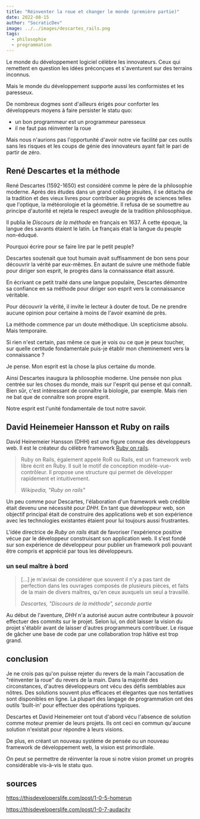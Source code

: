 ```yaml
---
title: "Réinventer la roue et changer le monde (première partie)"
date: 2022-08-15
author: "SocraticDev"
image: ../../images/descartes_rails.png
tags:
  - philosophie
  - programmation
---
```


Le monde du développement logiciel célèbre les innovateurs. Ceux qui remettent
en question les idées préconçues et s'aventurent sur des terrains inconnus.

Mais le monde du développement supporte aussi les conformistes et les
paresseux.

De nombreux dogmes sont d'ailleurs érigés pour conforter les développeurs
moyens à faire persister le statu quo:

- un bon programmeur est un programmeur paresseux
- il ne faut pas réinventer la roue

Mais nous n'aurions pas l'opportunité d'avoir notre vie facilité par ces outils sans les risques et
les coups de génie des innovateurs ayant fait le pari de partir de zéro.

## René Descartes et la méthode

René Descartes (1592-1650) est considéré comme le père de la philosophie
moderne. Après des études dans un grand collège jésuites, il se détacha de la
tradition et des vieux livres pour contribuer au progrès de sciences telles que
l'optique, la météorologie et la géométrie. Il refusa de se soumettre au
principe d'autorité et rejeta le respect aveugle de la tradition philosophique.

Il publia le _Discours de la méthode_ en français en 1637. À cette époque, la langue des
savants étaient le latin. Le français était la langue du peuple non-éduqué.

Pourquoi écrire pour se faire lire par le petit peuple?

Descartes soutenait que tout humain avait suffisamment de bon sens pour
découvrir la vérité par eux-mêmes. En autant de suivre une méthode fiable pour
diriger son esprit, le progrès dans la connaissance était assuré.

En écrivant ce petit traité dans une langue populaire, Descartes démontre sa
confiance en sa méthode pour diriger son esprit vers la connaissance véritable.

Pour découvrir la vérité, il invite le lecteur à douter de tout. De ne prendre
aucune opinion pour certaine à moins de l'avoir examiné de près.

La méthode commence par un doute méthodique. Un scepticisme absolu. Mais temporaire.

Si rien n'est certain, pas même ce que je vois ou ce que je peux toucher, sur
quelle certitude fondamentale puis-je établir mon cheminement vers la
connaissance ?

Je pense. Mon esprit est la chose la plus certaine du monde.

Ainsi Descartes inaugura la philosophie moderne. Une pensée non plus centrée
sur les choses du monde, mais sur l'esprit qui pense et qui connaît. Bien sûr,
c'est intéressant de connaître la biologie, par exemple. Mais rien ne bat que
de connaître son propre esprit.

Notre esprit est l'unité fondamentale de tout
notre savoir.

## David Heinemeier Hansson et Ruby on rails

David Heinemeier Hansson (DHH) est une figure connue des développeurs web. Il
est le créateur du célèbre framework [Ruby on rails](https://rubyonrails.org).

> Ruby on Rails, également appelé RoR ou Rails, est un framework web libre écrit en Ruby. Il suit le motif de conception modèle-vue-contrôleur. Il propose une structure qui permet de développer rapidement et intuitivement.
>
> <p><cite>Wikipedia, "Ruby on rails"</cite><p>

Un peu comme pour Descartes, l'élaboration d'un framework web crédible était
devenu une nécessité pour _DHH_. En tant que développeur web, son objectif
principal était de construire des applications web et son expérience avec les
technologies existantes étaient pour lui toujours aussi frustrantes.

L'idée directrice de _Ruby on rails_ était de favoriser l'expérience positive
vécue par le développeur construisant son application web. Il s'est fondé sur
son expérience de développeur pour publier un framework poli pouvant être
compris et apprécié par tous les développeurs.

### un seul maître à bord

> [...] je m'avisai de considérer que souvent il n'y a pas tant de perfection
> dans les ouvrages composés de plusieurs pièces, et faits de la main de divers
> maîtres, qu'en ceux auxquels un seul a travaillé.
>
> <p><cite>Descartes, "Discours de la méthode", seconde partie</cite></p>

Au début de l'aventure, _DHH_ n'a autorisé aucun autre contributeur à pouvoir
effectuer des commits sur le projet. Selon lui, on doit laisser la vision du
projet s'établir avant de laisser d'autres programmeurs contribuer. Le risque
de gâcher une base de code par une collaboration trop hâtive est trop grand.

## conclusion

Je ne crois pas qu'on puisse rejeter du revers de la main l'accusation de
"réinventer la roue" du revers de la main. Dans la majorité des circonstances,
d'autres développeurs ont vécu des défis semblables aux nôtres. Des solutions
souvent plus efficaces et élegantes que nos tentatives sont disponibles en
ligne. La plupart des langage de programmation ont des outils 'built-in' pour
effectuer des opérations typiques.

Descartes et David Heinemeier ont tout d'abord vécu l'absence de solution comme
moteur premier de leurs projets. Ils ont ceci en commun qu'aucune solution
n'existait pour répondre à leurs visions.

De plus, en créant un nouveau système de pensée ou un nouveau framework de
développement web, la vision est primordiale.

On peut se permettre de réinventer la roue si notre vision promet un progrès
considérable vis-à-vis le statu quo.

## sources

https://thisdeveloperslife.com/post/1-0-5-homerun

https://thisdeveloperslife.com/post/1-0-7-audacity
